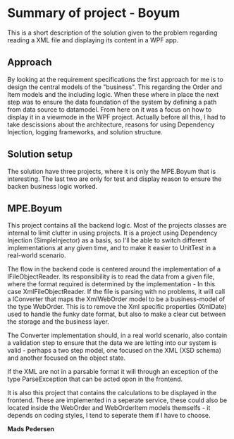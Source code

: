 # Summary of project - Boyum
This is a short description of the solution given to the problem regarding reading a XML file and displaying its content in a WPF app.

## Approach
By looking at the requirement specifications the first approach for me is to design the central models of the "business". This regarding the Order and Item models and the including logic. When these where in place the next step was to ensure the data foundation of the system by defining a path from data source to datamodel. From here on it was a focus on how to display it in a viewmode in the WPF project. Actually before all this, I had to take descissions about the architecture, reasons for using Dependency Injection, logging frameworks, and solution structure.

## Solution setup
The solution have three projects, where it is only the MPE.Boyum that is interesting. The last two are only for test and display reason to ensure the backen business logic worked.

## MPE.Boyum
This project contains all the backend logic. Most of the projects classes are internal to limit clutter in using projects. It  is a project using Dependency Injection (SimpleInjector) as a basis, so I'll be able to switch different implementations at any given time, and to make it easier to UnitTest in a real-world scenario. 

The flow in the backend code is centered around the implementation of a IFileObjectReader. Its responsibility is to read the data from a given file, where the format required is determined by the implementation - In this case XmlFileObjectReader. If the file is parsing with no problems, it will call a IConverter that maps the XmlWebOrder model to be a business-model of the type WebOrder. This is to remove the Xml specific properties (XmlDate) used to handle the funky date format, but also to make a clear cut between the storage and the business layer. 

The Converter implementation should, in a real world scenario, also contain a validation step to ensure that the data we are letting into our system is valid - perhaps a two step model, one focused on the XML (XSD schema) and another focused on the object state.

If the XML are not in a parsable format it will through an exception of the type ParseException that can be acted opon in the frontend.

It is also this project that contains the calculations to be displayed in the frontend. These are implemented in a seperate service, these could also be located inside the WebOrder and WebOrderItem models themselfs - it depends on coding styles, I tend to seperate them if I have to choose.

__Mads Pedersen__